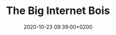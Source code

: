 ---
layout: article
title: The Big Internet Bois
date: 2020-10-23 09:39:00+0200
coverPhoto: /contents/images/2020/10/Internet_Bois.png
---
